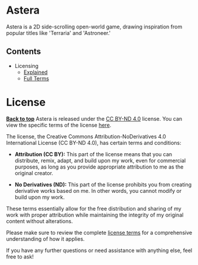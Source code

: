 # Astera
Astera is a 2D side-scrolling open-world game, drawing inspiration from popular titles like 'Terraria' and 'Astroneer.'

## Contents
- Licensing
  - [Explained](#License)
  - [Full Terms](https://github.com/LunaWave/astera/blob/main/LICENSE.md)

# License
**[Back to top](#contents)**
Astera is released under the [CC BY-ND 4.0](https://creativecommons.org/licenses/by-nd/4.0/deed.en) license. You can view the specific terms of the license [here](https://github.com/LunaWave/astera/blob/main/LICENSE.md).

The license, the Creative Commons Attribution-NoDerivatives 4.0 International License (CC BY-ND 4.0), has certain terms and conditions:

- **Attribution (CC BY):** This part of the license means that you can distribute, remix, adapt, and build upon my work, even for commercial purposes, as long as you provide appropriate attribution to me as the original creator.

- **No Derivatives (ND):** This part of the license prohibits you from creating derivative works based on me. In other words, you cannot modify or build upon my work.

These terms essentially allow for the free distribution and sharing of my work with proper attribution while maintaining the integrity of my original content without alterations.

Please make sure to review the complete [license terms](https://creativecommons.org/licenses/by-nd/4.0/deed.en) for a comprehensive understanding of how it applies.

If you have any further questions or need assistance with anything else, feel free to ask!

